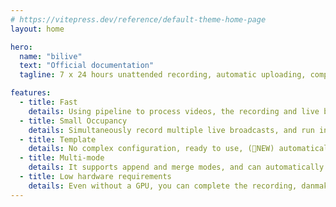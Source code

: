```yaml
---
# https://vitepress.dev/reference/default-theme-home-page
layout: home

hero:
  name: "bilive"
  text: "Official documentation"
  tagline: 7 x 24 hours unattended recording, automatic uploading, compatible with low-configuration machines, start the project, then everyone can be a recorder.

features:
  - title: Fast
    details: Using pipeline to process videos, the recording and live broadcast difference is half an hour, and the recording can be uploaded before the broadcast ends!
  - title: Small Occupancy
    details: Simultaneously record multiple live broadcasts, and run in a small space.
  - title: Template
    details: No complex configuration, ready to use, (🎉NEW) automatically fetch related popular tags through the bilibili search suggestion interface.
  - title: Multi-mode
    details: It supports append and merge modes, and can automatically detect and merge video streams that are segmented due to network issues or live connection issues.
  - title: Low hardware requirements
    details: Even without a GPU, you can complete the recording, danmaku rendering, and uploading process with the most basic single-core CPU and the lowest memory, and there is no minimum configuration requirement. 10-year-old computers or servers can still be used!
---
```


